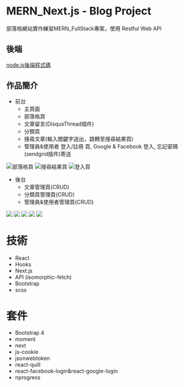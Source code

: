 # MERN_Next.js - Blog Project
部落格網站實作練習MERN_FullStack專案，使用 Restful Web API

## 後端
[node.js後端程式碼](https://github.com/Hankscr459/mern_blogs_server)

## 作品簡介

* 前台
  * 主頁面
  * 部落格頁
  * 文章留言(DisqusThread插件)
  * 分類頁
  * 搜尋文章(輸入關鍵字送出，跳轉至搜尋結果頁)
  * 管理員&使用者 登入/註冊 頁, Google & Facebook 登入, 忘記密碼(sendgrid插件)寄送

![部落格頁](./images/blogspages.jpg)
![搜尋結果頁](./images/searchpage.jpg)
![登入頁](./images/login.jpg)

* 後台
  * 文章管理頁(CRUD)
  * 分類頁管理頁(CRUD)
  * 管理員&使用者管理頁(CRUD)

![](./images/blogmanage.jpg)
![](./images/userdashboard.jpg)
![](./images/admindashboard.jpg)
![](./images/blogcreate.jpg)
![](./images/userupdate.jpg)

# 技術
* React
* Hooks
* Next.js
* API (isomorphic-fetch)
* Bootstrap
* scss

# 套件
* Bootstrap 4
* moment
* next
* js-cookie
* jsonwebtoken
* react-quill
* react-facebook-login&react-google-login
* nprogress
